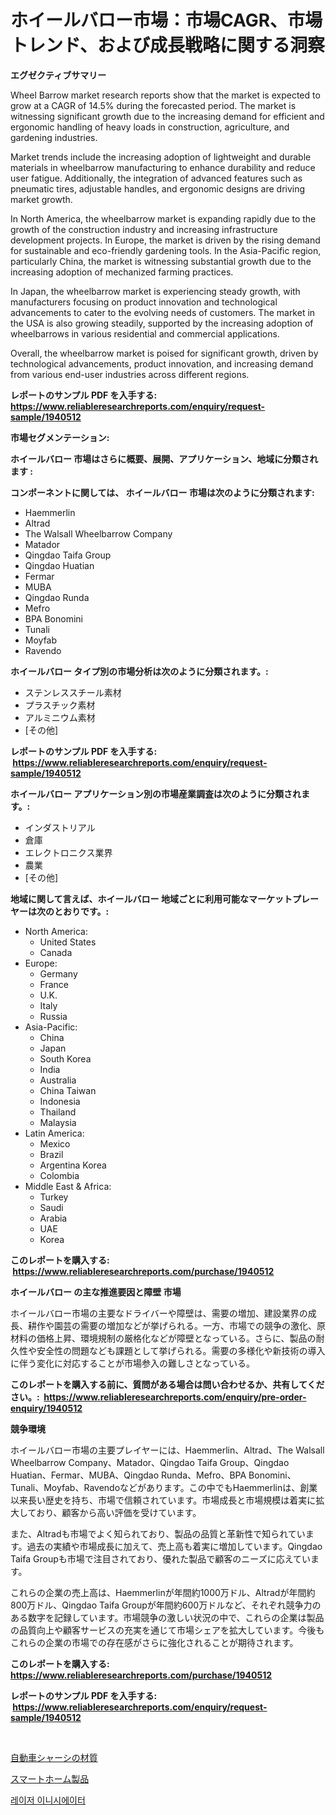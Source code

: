 <p><h1>ホイールバロー市場：市場CAGR、市場トレンド、および成長戦略に関する洞察</h1></p><p><strong>エグゼクティブサマリー</strong></p>
<p><p>Wheel Barrow market research reports show that the market is expected to grow at a CAGR of 14.5% during the forecasted period. The market is witnessing significant growth due to the increasing demand for efficient and ergonomic handling of heavy loads in construction, agriculture, and gardening industries.</p><p>Market trends include the increasing adoption of lightweight and durable materials in wheelbarrow manufacturing to enhance durability and reduce user fatigue. Additionally, the integration of advanced features such as pneumatic tires, adjustable handles, and ergonomic designs are driving market growth.</p><p>In North America, the wheelbarrow market is expanding rapidly due to the growth of the construction industry and increasing infrastructure development projects. In Europe, the market is driven by the rising demand for sustainable and eco-friendly gardening tools. In the Asia-Pacific region, particularly China, the market is witnessing substantial growth due to the increasing adoption of mechanized farming practices.</p><p>In Japan, the wheelbarrow market is experiencing steady growth, with manufacturers focusing on product innovation and technological advancements to cater to the evolving needs of customers. The market in the USA is also growing steadily, supported by the increasing adoption of wheelbarrows in various residential and commercial applications.</p><p>Overall, the wheelbarrow market is poised for significant growth, driven by technological advancements, product innovation, and increasing demand from various end-user industries across different regions.</p></p>
<p><strong>レポートのサンプル PDF を入手する: <a href="https://www.reliableresearchreports.com/enquiry/request-sample/1940512">https://www.reliableresearchreports.com/enquiry/request-sample/1940512</a></strong></p>
<p><strong>市場セグメンテーション:</strong></p>
<p><strong> ホイールバロー 市場はさらに概要、展開、アプリケーション、地域に分類されます :</strong></p>
<p><strong>コンポーネントに関しては、 ホイールバロー 市場は次のように分類されます: &nbsp;</strong></p>
<p><ul><li>Haemmerlin</li><li>Altrad</li><li>The Walsall Wheelbarrow Company</li><li>Matador</li><li>Qingdao Taifa Group</li><li>Qingdao Huatian</li><li>Fermar</li><li>MUBA</li><li>Qingdao Runda</li><li>Mefro</li><li>BPA Bonomini</li><li>Tunali</li><li>Moyfab</li><li>Ravendo</li></ul></p>
<p><strong> ホイールバロー タイプ別の市場分析は次のように分類されます。:</strong></p>
<p><ul><li>ステンレススチール素材</li><li>プラスチック素材</li><li>アルミニウム素材</li><li>[その他]</li></ul></p>
<p><strong>レポートのサンプル PDF を入手する: &nbsp;<a href="https://www.reliableresearchreports.com/enquiry/request-sample/1940512">https://www.reliableresearchreports.com/enquiry/request-sample/1940512</a></strong></p>
<p><strong> ホイールバロー アプリケーション別の市場産業調査は次のように分類されます。:</strong></p>
<p><ul><li>インダストリアル</li><li>倉庫</li><li>エレクトロニクス業界</li><li>農業</li><li>[その他]</li></ul></p>
<p><strong>地域に関して言えば、ホイールバロー 地域ごとに利用可能なマーケットプレーヤーは次のとおりです。:</strong></p>
<p><ul>
    <li>
        North America:
        <ul>
            <li>United States</li>
            <li>Canada</li>
        </ul>
    </li>
    <li>
        Europe:
        <ul>
            <li>Germany</li>
            <li>France</li>
            <li>U.K.</li>
            <li>Italy</li>
            <li>Russia</li>
        </ul>
    </li>
    <li>
        Asia-Pacific:
        <ul>
            <li>China</li>
            <li>Japan</li>
            <li>South Korea</li>
            <li>India</li>
            <li>Australia</li>
            <li>China Taiwan</li>
            <li>Indonesia</li>
            <li>Thailand</li>
            <li>Malaysia</li>
        </ul>
    </li>
    <li>
        Latin America:
        <ul>
            <li>Mexico</li>
            <li>Brazil</li>
            <li>Argentina Korea</li>
            <li>Colombia</li>
        </ul>
    </li>
    <li>
        Middle East & Africa:
        <ul>
            <li>Turkey</li>
            <li>Saudi</li>
            <li>Arabia</li>
            <li>UAE</li>
            <li>Korea</li>
        </ul>
    </li>
    </ul></p>
<p><strong>このレポートを購入する: &nbsp;<a href="https://www.reliableresearchreports.com/purchase/1940512">https://www.reliableresearchreports.com/purchase/1940512</a></strong></p>
<p><strong>ホイールバロー の主な推進要因と障壁 市場</strong></p>
<p><p>ホイールバロー市場の主要なドライバーや障壁は、需要の増加、建設業界の成長、耕作や園芸の需要の増加などが挙げられる。一方、市場での競争の激化、原材料の価格上昇、環境規制の厳格化などが障壁となっている。さらに、製品の耐久性や安全性の問題なども課題として挙げられる。需要の多様化や新技術の導入に伴う変化に対応することが市場参入の難しさとなっている。</p></p>
<p><strong>このレポートを購入する前に、質問がある場合は問い合わせるか、共有してください。:&nbsp; <a href="https://www.reliableresearchreports.com/enquiry/pre-order-enquiry/1940512">https://www.reliableresearchreports.com/enquiry/pre-order-enquiry/1940512</a></strong></p>
<p><strong>競争環境</strong></p>
<p><p>ホイールバロー市場の主要プレイヤーには、Haemmerlin、Altrad、The Walsall Wheelbarrow Company、Matador、Qingdao Taifa Group、Qingdao Huatian、Fermar、MUBA、Qingdao Runda、Mefro、BPA Bonomini、Tunali、Moyfab、Ravendoなどがあります。この中でもHaemmerlinは、創業以来長い歴史を持ち、市場で信頼されています。市場成長と市場規模は着実に拡大しており、顧客から高い評価を受けています。</p><p>また、Altradも市場でよく知られており、製品の品質と革新性で知られています。過去の実績や市場成長に加えて、売上高も着実に増加しています。Qingdao Taifa Groupも市場で注目されており、優れた製品で顧客のニーズに応えています。</p><p>これらの企業の売上高は、Haemmerlinが年間約1000万ドル、Altradが年間約800万ドル、Qingdao Taifa Groupが年間約600万ドルなど、それぞれ競争力のある数字を記録しています。市場競争の激しい状況の中で、これらの企業は製品の品質向上や顧客サービスの充実を通じて市場シェアを拡大しています。今後もこれらの企業の市場での存在感がさらに強化されることが期待されます。</p></p>
<p><strong>このレポートを購入する: &nbsp; <a href="https://www.reliableresearchreports.com/purchase/1940512">https://www.reliableresearchreports.com/purchase/1940512</a></strong></p>
<p><strong>レポートのサンプル PDF を入手する: &nbsp;<a href="https://www.reliableresearchreports.com/enquiry/request-sample/1940512">https://www.reliableresearchreports.com/enquiry/request-sample/1940512</a></strong><strong></strong></p>
<p>&nbsp;</p>
<p><p><a href="https://github.com/JacksonWiza1924/Market-Research-Report-List-1/blob/main/27060217853.md">自動車シャーシの材質</a></p><p><a href="https://github.com/Calvi3ynJerde867/Market-Research-Report-List-1/blob/main/66470567852.md">スマートホーム製品</a></p><p><a href="https://github.com/RichardLueilwitz787/Market-Research-Report-List-1/blob/main/90925497374.md">레이저 이니시에이터</a></p></p>